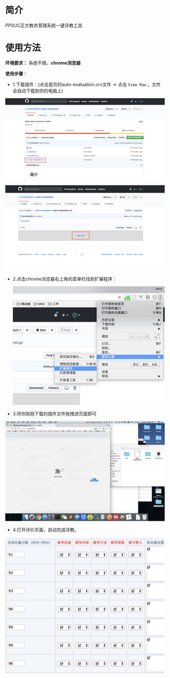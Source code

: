 # 简介

PPSUC正方教务管理系统一键评教工具

# 使用方法

**环境要求：** 系统不限，**chrome浏览器**

**使用步骤**：

* 1.下载插件：(点击首页的auto-evaluation.crx文件 -> 点击 `View Raw` ，文件会自动下载到你的电脑上)

![download-index](images/download-index.png)

![download](images/download.png)

* 2.点击chrome浏览器右上角的菜单栏找到扩展程序：

  ![add2chrome](images/add2chrome.png)

* 3.将你刚刚下载的插件文件拖拽进页面即可

![install-extension](images/install-extension.png)

* 4.打开评价页面，自动完成评教。

![auto-result](images/auto-result.png)
